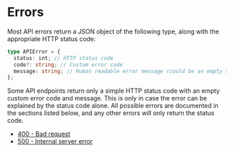 # Errors

Most API errors return a JSON object of the following type, along with the appropriate HTTP status code:

```ts
type APIError = {
  status: int; // HTTP status code
  code?: string; // Custom error code
  message: string; // Human readable error message (could be an empty string)
};
```

Some API endpoints return only a simple HTTP status code with an empty custom error code and message. This is only in case the error can be explained by the status code alone. All possible errors are documented in the sections listed below, and any other errors will only return the status code.

- [400 - Bad request](/errors/400-bad-request)
- [500 - Internal server error](/errors/500-internal-server-error)
